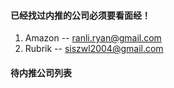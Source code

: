 #### 已经找过内推的公司必须要看面经！

1. Amazon -- ranli.ryan@gmail.com
2. Rubrik -- siszwl2004@gmail.com

#### 待内推公司列表

